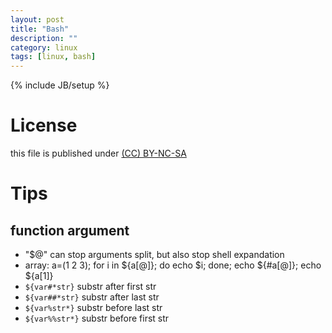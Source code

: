 ```yaml
---
layout: post
title: "Bash"
description: ""
category: linux
tags: [linux, bash]
---
```

{% include JB/setup %}
# License
this file is published under [(CC) BY-NC-SA](http://creativecommons.org/licenses/by-nc-sa/3.0/)

# Tips
## function argument
* "$@" can stop arguments split, but also stop shell expandation
* array: a=(1 2 3); for i in ${a[@]}; do echo $i; done; echo ${#a[@]}; echo ${a[1]}
* `${var#*str}` substr after first str
* `${var##*str}` substr after last str
* `${var%str*}` substr before last str
* `${var%%str*}` substr before first str
